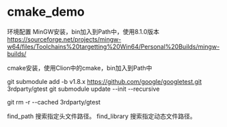 # cmake_demo
环境配置
MinGW安装，bin加入到Path中，使用8.1.0版本
https://sourceforge.net/projects/mingw-w64/files/Toolchains%20targetting%20Win64/Personal%20Builds/mingw-builds/

cmake安装，使用Clion中的cmake，bin加入到Path中

git submodule add -b v1.8.x https://github.com/google/googletest.git 3rdparty/gtest
git submodule update --init --recursive

git rm -r --cached 3rdparty/gtest

find_path 搜索指定头文件路径。
find_library 搜索指定动态文件路径。